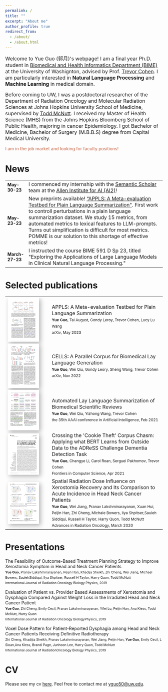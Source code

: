```yaml
---
permalink: /
title: ""
excerpt: "About me"
author_profile: true
redirect_from: 
  - /about/
  - /about.html
---
```


<span style="font-size: 16px;">Welcome to Yue Guo (郭月)'s webpage! I am a final year Ph.D. student in [Biomedical and Health Informatics Department (BIME)](http://bime.uw.edu) at the University of Washignton, advised by Prof. [Trevor Cohen](http://bime.uw.edu/faculty/trevor-cohen/). I am particularly interested in **Natural Language Processing** and **Machine Learning** in medical domain.</span>

<span style="font-size: 16px;">Before coming to UW, I was a postdoctoral researcher of the Department of Radiation Oncology and Molecular Radiation Sciences at Johns Hopkins University School of Medicine, supervised by [Todd McNutt](https://www.hopkinsmedicine.org/profiles/details/todd-mcnutt). I received my Master of Health Science (MHS) from the Johns Hopkins Bloomberg School of Public Health, majoring in cancer Epidemiology. I got Bachelor of Medicine, Bachelor of Surgery (M.B.B.S) degree from Capital Medical University.</span>

<span style="color: #C65D3C;"> I am in the job market and looking for faculty positions!</span>

News
======
<table style="width:100%; border: none; ">
    <tr>
        <td style="width: 50px; border: none; font-weight: bold;">May-30-23</td>
        <td style="border: none; font-size: 16px;">I commenced my internship with the <a href="https://www.semanticscholar.org/about">Semantic Scholar</a> team at the <a href="https://allenai.org">Allen Institute for AI (AI2)</a>!</td>
    </tr>
    <tr>
        <td style="width: 50px; border: none; font-weight: bold;">May-23-23</td>
        <td style="border: none; font-size: 16px;">New preprints available! <a href="https://arxiv.org/pdf/2305.14341.pdf">“APPLS: A Meta-evaluation Testbed for Plain Language Summarization"</a>. First work to controll perturbations in a plain language summarization dataset. We study 15 metrics, from automated metrics to lexical features to LLM-prompts. Turns out simplification is difficult for most metrics. POMME is our solution to this shortage of effective metrics! </td>
    </tr>
    <tr>
        <td style="width: 50px; border: none; font-weight: bold;">March-27-23</td>
        <td style="border: none; font-size: 16px;">I instructed the course BIME 591 D Sp 23, titled "Exploring the Applications of Large Language Models in Clinical Natural Language Processing."
</td>
    </tr>
</table>

Selected publications
======
<table style="width:100%; border: none; font-size: 16px;">
    <tr>
        <td style="width: 125px; border: none; font-weight: bold;"><img src="../images/APPLS_teaser.png" alt="Publication Image" style="width:100px; vertical-align:middle; box-shadow: 5px 5px 15px rgba(0, 0, 0, 0.3);"></td>
        <td style="border: none;">APPLS: A Meta-evaluation Testbed for Plain Language Summarization<br>
<span style="font-size:0.75em"><strong>Yue Guo</strong>, Tal August, Gondy Leroy, Trevor Cohen, Lucy Lu Wang</span><br>
<span style="font-size:0.75em">arXiv, May 2023</span>
<a href="https://arxiv.org/pdf/2305.14341.pdf"><i class="fas fa-file-pdf"></i></a></td>
    </tr>
    <tr>
        <td style="width: 125px; border: none; font-weight: bold;"><img src="../images/CELLS_teaser.png" alt="Publication Image" style="width:100px; vertical-align:middle; box-shadow: 5px 5px 15px rgba(0, 0, 0, 0.3);"></td>
        <td style="border: none;">CELLS: A Parallel Corpus for Biomedical Lay Language Generation<br>
<span style="font-size:0.75em"><strong>Yue Guo</strong>, Wei Qiu, Gondy Leory, Sheng Wang, Trevor Cohen</span><br>
<span style="font-size:0.75em">arXiv, Nov 2022</span>
<a href="https://arxiv.org/pdf/2211.03818.pdf"><i class="fas fa-file-pdf"></i></a></td>
    </tr>
    <tr>
        <td style="width: 125px; border: none; font-weight: bold;"><img src="../images/aaai_teaser.png" alt="Publication Image" style="width:100px; vertical-align:middle; box-shadow: 5px 5px 15px rgba(0, 0, 0, 0.3);"></td>
        <td style="border: none;">Automated Lay Language Summarization of Biomedical Scientific Reviews<br>
<span style="font-size:0.75em"><strong>Yue Guo</strong>, Wei Qiu, Yizhong Wang, Trevor Cohen</span> <br>
<span style="font-size:0.75em">the 35th AAAI conference in Artificial Intelligence, Feb 2021</span>
<a href="https://ojs.aaai.org/index.php/AAAI/article/view/16089"><i class="fas fa-file-pdf"></i></a>
<a href="https://github.com/qiuweipku/Plain_language_summarization"><i class="fab fa-github"></i></a>
<i class="fas fa-play-circle"></i><br></td>
    </tr>
    <tr>
        <td style="width: 125px; border: none; font-weight: bold;"><img src="../images/dementia_teaser.png" alt="Publication Image" style="width:100px; vertical-align:middle; box-shadow: 5px 5px 15px rgba(0, 0, 0, 0.3);"></td>
        <td style="border: none;">Crossing the 'Cookie Theft' Corpus Chasm: Applying what BERT Learns from Outside Data to the ADReSS Challenge Dementia Detection Task<br>
<span style="font-size:0.75em"><strong>Yue Guo</strong>, Changye Li, Carol Roan, Serguei Pakhomov, Trevor Cohen</span> <br>
<span style="font-size:0.75em">Frontiers in Computer Science, Apr 2021</span>
<a href="https://www.frontiersin.org/articles/10.3389/fcomp.2021.642517/abstract"><i class="fas fa-file-pdf"></i></a></td>
    </tr>
    <tr>
        <td style="width: 125px; border: none; font-weight: bold;"><img src="../images/radiation_teaser.png" alt="Publication Image" style="width:100px; vertical-align:middle; box-shadow: 5px 5px 15px rgba(0, 0, 0, 0.3);"></td>
        <td style="border: none;">Spatial Radiation Dose Influence on Xerostomia Recovery and Its Comparison to Acute Incidence in Head Neck Cancer Patients<br>
<span style="font-size:0.75em"><strong>Yue Guo</strong>, Wei Jiang, Pranav Lakshminarayanan, Xuan Hui, Peijin Han, Zhi Cheng, Michale Bowers, Ilya Shpitser,Sauleh Siddiqui, Russell H Taylor, Harry Quon, Todd McNutt</span><br>
<span style="font-size:0.75em">Advances in Radiation Oncology, March 2020</span>
<a href="https://www.advancesradonc.org/action/showPdf?pii=S2452-1094%2819%2930122-8"><i class="fas fa-file-pdf"></i></a></td>
    </tr>
</table>

Presentations
======
The Feasibility of Outcome-Based Treatment Planning Strategy to Improve Xerostomia Symptom in Head and Neck Cancer Patients<br>
<span style="font-size:0.75em">**Yue Guo**, Pranav Lakshminarayanan, Peijin Han, Khadija Sheikh, Zhi Cheng, Wei Jiang, Michael Bowers, SaulehSiddiqui, Ilya Shpitser, Russell H Taylor, Harry Quon, Todd McNutt</span><br>
<span style="font-size:0.75em">International Journal of Radiation Oncology Biology Physics, 2019</span>
[<i class="fas fa-file-pdf"></i>](https://www.redjournal.org/article/S0360-3016(19)31173-3/fulltext)

Evaluation of Patient vs. Provider Based Assessments of Xerostomia and Dysphagia Compared Against Weight Loss in the Irradiated Head and Neck Cancer Patient<br>
<span style="font-size:0.75em">**Yue Guo**, Zhi Cheng, Emily Cecil, Pranav Lakshminarayanan, Yifei Lu, Peijin Han, Ana Kiess, Todd McNutt, Harry Quon</span><br>
<span style="font-size:0.75em">International Journal of Radiation Oncology BiologyPhysics, 2019</span>
[<i class="fas fa-file-pdf"></i>](https://www.redjournal.org/article/S0360-3016(19)32031-0/fulltext)

Voxel Dose Pattern for Patient-Reported Dysphagia among Head and Neck Cancer Patients Receiving Definitive Radiotherapy<br>
<span style="font-size:0.75em">Zhi Cheng, Khadijia Sheikh, Pranav Lakshminarayanan, Wei Jiang, Peijin Han, **Yue Guo**, Emily Cecil, L Sloan,Ana Kiess, Brandi Page, Junhoon Lee, Harry Quon, Todd McNutt</span><br>
<span style="font-size:0.75em">International Journal of RadiationOncology Biology Physics, 2019</span>
[<i class="fas fa-file-pdf"></i>](https://www.redjournal.org/article/S0360-3016(19)30920-4/fulltext)

CV
======
Please see my cv <a href="https://yueguo-50.github.io/cv.pdf" target="_blank">here</a>. Feel free to contact me at yguo50@uw.edu.
